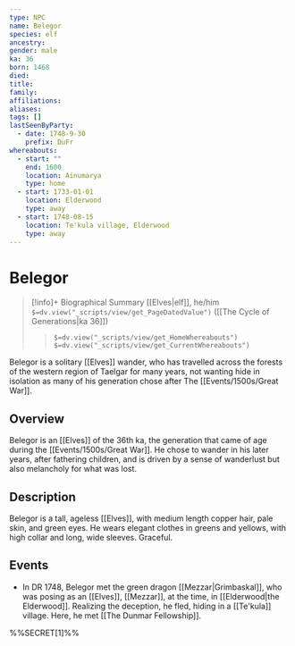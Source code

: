 ```yaml
---
type: NPC
name: Belegor
species: elf
ancestry: 
gender: male
ka: 36
born: 1468
died: 
title: 
family: 
affiliations: 
aliases: 
tags: []
lastSeenByParty:
  - date: 1748-9-30
    prefix: DuFr
whereabouts:
  - start: ""
    end: 1600
    location: Ainumarya
    type: home
  - start: 1733-01-01
    location: Elderwood
    type: away
  - start: 1748-08-15
    location: Te'kula village, Elderwood
    type: away
---
```

# Belegor
>[!info]+ Biographical Summary
>[[Elves|elf]], he/him
>`$=dv.view("_scripts/view/get_PageDatedValue")` ([[The Cycle of Generations|ka 36]])
>> `$=dv.view("_scripts/view/get_HomeWhereabouts")`
>> `$=dv.view("_scripts/view/get_CurrentWhereabouts")`

Belegor is a solitary [[Elves]] wander, who has travelled across the forests of the western region of Taelgar for many years, not wanting hide in isolation as many of his generation chose after The [[Events/1500s/Great War]]. 
## Overview

Belegor is an [[Elves]] of the 36th ka, the generation that came of age during the [[Events/1500s/Great War]]. He chose to wander in his later years, after fathering children, and is driven by a sense of wanderlust but also melancholy for what was lost. 
## Description

Belegor is a tall, ageless [[Elves]], with medium length copper hair, pale skin, and green eyes. He wears elegant clothes in greens and yellows, with high collar and long, wide sleeves. Graceful.
## Events

- In DR 1748, Belegor met the green dragon [[Mezzar|Grimbaskal]], who was posing as an [[Elves]], [[Mezzar]], at the time, in [[Elderwood|the Elderwood]]. Realizing the deception, he fled, hiding in a [[Te'kula]] village. Here, he met [[The Dunmar Fellowship]]. 

%%SECRET[1]%%